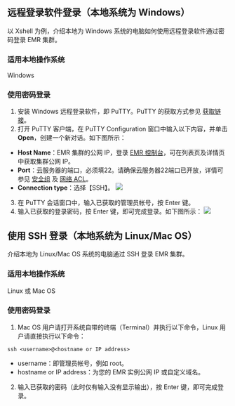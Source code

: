 ## 远程登录软件登录（本地系统为 Windows）
以 Xshell 为例，介绍本地为 Windows 系统的电脑如何使用远程登录软件通过密码登录 EMR 集群。

### 适用本地操作系统
Windows

### 使用密码登录
1. 安装 Windows 远程登录软件，即 PuTTY。PuTTY 的获取方式参见 [获取链接](https://www.chiark.greenend.org.uk/~sgtatham/putty/latest.html)。
2. 打开 PuTTY 客户端，在 PuTTY Configuration 窗口中输入以下内容，并单击**Open**，创建一个新对话。如下图所示：
 - **Host Name**：EMR 集群的公网 IP，登录 [EMR 控制台](https://console.cloud.tencent.com/emr)，可在列表页及详情页中获取集群公网 IP。
 - **Port**：云服务器的端口，必须填22。请确保云服务器22端口已开放，详情可参见 [安全组](https://cloud.tencent.com/document/product/213/12446) 及 [网络 ACL](https://cloud.tencent.com/document/product/215/20160)。
 - **Connection type**：选择【SSH】。
![](https://main.qcloudimg.com/raw/ffd939abf8af27a9dfba50707f421992.png)
3. 在 PuTTY 会话窗口中，输入已获取的管理员帐号，按 Enter 键。
4. 输入已获取的登录密码，按 Enter 键，即可完成登录。如下图所示：
![](https://main.qcloudimg.com/raw/aa15c58c8528f41415a14f65ff7ab1bc.png)

## 使用 SSH 登录（本地系统为 Linux/Mac OS）
介绍本地为 Linux/Mac OS 系统的电脑通过 SSH 登录 EMR 集群。

### 适用本地操作系统
Linux 或 Mac OS

### 使用密码登录
1. Mac OS 用户请打开系统自带的终端（Terminal）并执行以下命令，Linux 用户请直接执行以下命令：
```
ssh <username>@<hostname or IP address>
```
 - username：即管理员帐号，例如 root。
 - hostname or IP address：为您的 EMR 实例公网 IP 或自定义域名。
2. 输入已获取的密码（此时仅有输入没有显示输出），按 Enter 键，即可完成登录。


